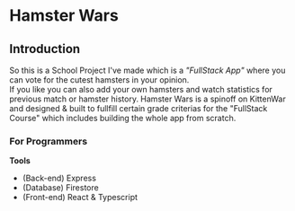 # Hamster Wars

## Introduction

So this is a School Project I've made which is a _"FullStack App"_ where you can vote for the cutest hamsters in your opinion. <br>
If you like you can also add your own hamsters and watch statistics for previous match or hamster history.
Hamster Wars is a spinoff on KittenWar and designed & built to fullfill certain grade criterias for the "FullStack Course" which includes building the whole app from scratch.

### For Programmers

**Tools**

- (Back-end) Express
- (Database) Firestore
- (Front-end) React & Typescript
